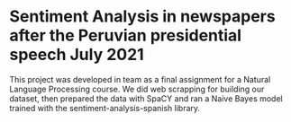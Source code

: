 # Sentiment Analysis in newspapers after the Peruvian presidential speech July 2021
This project was developed in team as a final assignment for a Natural Language Processing course. We did web scrapping for building our dataset, then prepared the data with SpaCY and ran a Naive Bayes model trained with the sentiment-analysis-spanish library.




